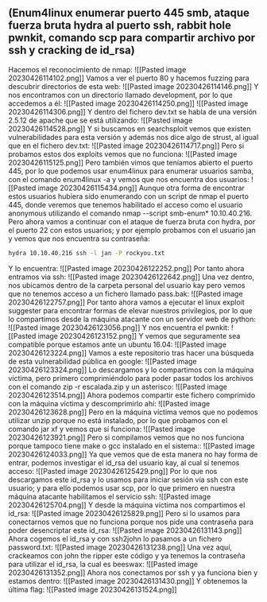 
## (Enum4linux enumerar puerto 445 smb, ataque fuerza bruta hydra al puerto ssh, rabbit hole pwnkit, comando scp para compartir archivo por ssh y cracking de id_rsa)

Hacemos el reconocimiento de nmap:
![[Pasted image 20230426114102.png]]
Vamos a ver el puerto 80 y hacemos fuzzing para descubrir directorios de esta web:
![[Pasted image 20230426114146.png]]
Y nos encontramos con un directorio llamado development, por lo que accedemos a él:
![[Pasted image 20230426114250.png]]
![[Pasted image 20230426114306.png]]
Y dentro del fichero dev.txt se habla de una versión 2.5.12 de apache que se está utilizando:
![[Pasted image 20230426114528.png]]
Y si buscamos en searchsploit vemos que existen vulnerabilidades para esta versión y además nos dice algo de strust, al igual que en el fichero dev.txt:
![[Pasted image 20230426114717.png]]
Pero si probamos estos dos exploits vemos que no funciona:
![[Pasted image 20230426115125.png]]
Pero también vimos que teníamos abierto el puerto 445, por lo que podemos usar enum4linux para enumerar usuarios samba, con el comando enum4linux -a y vemos que nos encuentra dos usuarios:
![[Pasted image 20230426115434.png]]
Aunque otra forma de encontrar estos usuarios hubiera sido enumerando con un script de nmap el puerto 445, donde veremos que tenemos habilitado el acceso como el usuario anonymous utilizando el comando nmap --script smb-enum* 10.10.40.216. Pero ahora vamos a continuar con el ataque de fuerza bruta con hydra,  por el puerto 22 con estos usuarios; y por ejemplo probamos con el usuario jan y vemos que nos encuentra su contraseña:
```bash
hydra 10.10.40.216 ssh -l jan -P rockyou.txt
```
Y lo encuentra:
![[Pasted image 20230426122252.png]]
Por tanto ahora entramos via ssh:
![[Pasted image 20230426122642.png]]
Una vez dentro, nos ubicamos dentro de la carpeta personal del usuario kay pero vemos que no tenemos acceso a un fichero llamado pass.bak:
![[Pasted image 20230426122757.png]]
Por tanto ahora vamos a ejecutar el linux exploit suggester para encontrar formas de elevar nuestros privilegios, por lo que lo compartimos desde la máquina atacante con un servidor web de python:
![[Pasted image 20230426123056.png]]
Y nos encuentra el pwnkit:
![[Pasted image 20230426123152.png]]
Y vemos que seguramente sea compatible porque estamos ante un ubuntu 16.04:
![[Pasted image 20230426123224.png]]
Vamos a este repositorio tras hacer una búsqueda de esta vulnerabilidad pública en google:
![[Pasted image 20230426123324.png]]
Lo descargamos y lo compartimos con la máquina víctima, pero primero comprimiéndolo para poder pasar todos los archivos con el comando zip -r escalada.zip y un asterisco:
![[Pasted image 20230426123514.png]]
Ahora podemos compartir este fichero comprimido con la máquina víctima y descomprimirlo ahí:
![[Pasted image 20230426123628.png]]
Pero en la máquina víctima vemos que no podemos utilizar unzip porque no está instalado, por lo que probamos con el comando jar xf y vemos que sí funciona:
![[Pasted image 20230426123921.png]]
Pero si compilamos vemos que no nos funciona porque tampoco tiene make o gcc instalado en el sistema::
![[Pasted image 20230426124033.png]]
Ya que vemos que de esta manera no hay forma de entrar, podemos investigar el id_rsa del usuario kay, al cual sí tenemos acceso:
![[Pasted image 20230426125429.png]]
Por lo que nos descargamos este id_rsa y lo usamos para iniciar sesión vía ssh con este usuario; y para ello podemos usar scp, por lo que primero en nuestra máquina atacante habilitamos el servicio ssh:
![[Pasted image 20230426125704.png]]
Y desde la máquina víctima nos compartimos el id_rsa:
![[Pasted image 20230426125829.png]]
Pero si lo usamos para conectarnos vemos que no funciona porque nos pide una contraseña para poder desencriptar este id_rsa:
![[Pasted image 20230426131143.png]]
Ahora cogemos el id_rsa y con ssh2john lo pasamos a un fichero password.txt:
![[Pasted image 20230426131238.png]]
Una vez aquí, crackeamos con john the ripper este código y ya tenemos la contraseña para utilizar el id_rsa, la cual es beeswax:
![[Pasted image 20230426131352.png]]
Ahora nos conectamos por ssh y ya funciona bien y estamos dentro:
![[Pasted image 20230426131430.png]]
Y obtenemos la última flag:
![[Pasted image 20230426131524.png]]

